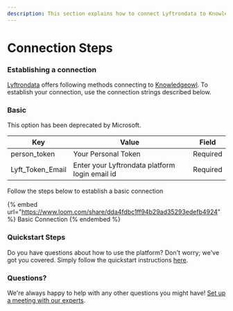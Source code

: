 ```yaml
---
description: This section explains how to connect Lyftrondata to Knowledgeowl.
---
```


# Connection Steps

### Establishing a connection

[Lyftrondata](https://www.lyftrondata.com) offers following methods connecting to [Knowledgeowl](https://www.lyftrondata.com/integration/business-analytics/knowledgeowl/). To establish your connection, use the connection strings described below.

### Basic

This option has been deprecated by Microsoft.

| Key                | Value                                          | Field    |
| ------------------ | ---------------------------------------------- | -------- |
| person\_token      | Your Personal Token                            | Required |
| Lyft\_Token\_Email | Enter your Lyftrondata platform login email id | Required |

Follow the steps below to establish a basic connection

{% embed url="https://www.loom.com/share/dda4fdbc1ff94b29ad35293edefb4924" %}
Basic Connection
{% endembed %}

### Quickstart Steps

Do you have questions about how to use the platform? Don't worry; we've got you covered. Simply follow the quickstart instructions [here](README.md).

### Questions? <a href="#questions" id="questions"></a>

We're always happy to help with any other questions you might have! [Set up a meeting with our experts](https://www.lyftrondata.com/book-a-meeting/).
